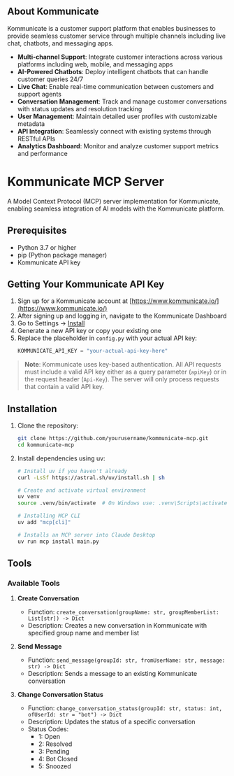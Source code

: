 ## About Kommunicate

Kommunicate is a customer support platform that enables businesses to provide seamless customer service through multiple channels including live chat, chatbots, and messaging apps. 
- **Multi-channel Support**: Integrate customer interactions across various platforms including web, mobile, and messaging apps
- **AI-Powered Chatbots**: Deploy intelligent chatbots that can handle customer queries 24/7
- **Live Chat**: Enable real-time communication between customers and support agents
- **Conversation Management**: Track and manage customer conversations with status updates and resolution tracking
- **User Management**: Maintain detailed user profiles with customizable metadata
- **API Integration**: Seamlessly connect with existing systems through RESTful APIs
- **Analytics Dashboard**: Monitor and analyze customer support metrics and performance

# Kommunicate MCP Server

A Model Context Protocol (MCP) server implementation for Kommunicate, enabling seamless integration of AI models with the Kommunicate platform.

## Prerequisites

- Python 3.7 or higher
- pip (Python package manager)
- Kommunicate API key
## Getting Your Kommunicate API Key

1. Sign up for a Kommunicate account at [https://www.kommunicate.io/](https://www.kommunicate.io/)
2. After signing up and logging in, navigate to the Kommunicate Dashboard
3. Go to Settings → [Install](https://dashboard.kommunicate.io/settings/install) 
4. Generate a new API key or copy your existing one
5. Replace the placeholder in `config.py` with your actual API key:
   ```python
   KOMMUNICATE_API_KEY = "your-actual-api-key-here"
   ```

> **Note**: Kommunicate uses key-based authentication. All API requests must include a valid API key either as a query parameter (`apiKey`) or in the request header (`Api-Key`). The server will only process requests that contain a valid API key.

## Installation

1. Clone the repository:
   ```bash
   git clone https://github.com/yourusername/kommunicate-mcp.git
   cd kommunicate-mcp
   ```

2. Install dependencies using uv:
   ```bash
   # Install uv if you haven't already
   curl -LsSf https://astral.sh/uv/install.sh | sh
   
   # Create and activate virtual environment
   uv venv
   source .venv/bin/activate  # On Windows use: .venv\Scripts\activate

   # Installing MCP CLI
   uv add "mcp[cli]"

   # Installs an MCP server into Claude Desktop
   uv run mcp install main.py


## Tools

### Available Tools

1. **Create Conversation**
   - Function: `create_conversation(groupName: str, groupMemberList: List[str]) -> Dict`
   - Description: Creates a new conversation in Kommunicate with specified group name and member list

2. **Send Message**
   - Function: `send_message(groupId: str, fromUserName: str, message: str) -> Dict`
   - Description: Sends a message to an existing Kommunicate conversation

3. **Change Conversation Status**
   - Function: `change_conversation_status(groupId: str, status: int, ofUserId: str = "bot") -> Dict`
   - Description: Updates the status of a specific conversation
   - Status Codes:
     - 1: Open
     - 2: Resolved
     - 3: Pending
     - 4: Bot Closed
     - 5: Snoozed
